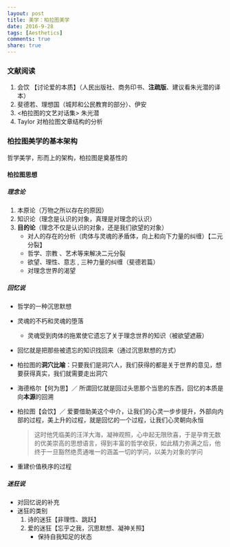 ```yaml
---
layout: post
title: 美学：柏拉图美学
date: 2016-9-28
tags: [Aesthetics]
comments: true
share: true
---
```



### 文献阅读

1. 会饮 【讨论爱的本质】（人民出版社、商务印书、**注疏版**、建议看朱光潜的译本）
2. 斐德若、理想国（城邦和公民教育的部分）、伊安
3. <柏拉图的文艺对话集>  朱光潜
4. Taylor 对柏拉图文章结构的分析



### 柏拉图美学的基本架构

哲学美学，形而上的架构，柏拉图是奠基性的

#### 柏拉图思想

##### 理念论

1. 本原论（万物之所以存在的原因）
2. 知识论（理念是认识的对象，真理是对理念的认识）
3. **目的论**（理念不仅是认识的对象，还是我们欲望的对象）
   - 对人的存在的分析（肉体与灵魂的矛盾体，向上和向下力量的纠缠）【二元分裂】
   - 哲学、宗教 、艺术等来解决二元分裂
   - 欲望、理性、意志 , 三种力量的纠缠（斐德若篇）
   - 对理念世界的渴望

##### 回忆说

- 哲学的一种沉思默想

- 灵魂的不朽和灵魂的堕落

  - 灵魂受到肉体的拖累使它遗忘了关于理念世界的知识（被欲望遮蔽）

- 回忆就是把那些被遗忘的知识找回来（通过沉思默想的方式）

- 柏拉图的**洞穴比喻**：只要我们是洞穴人，我们获得的都是关于世界的意见，想要获得真实，我们就需要走出洞穴

- 海德格尔【何为思】／ 所谓回忆就是回过头思那个当思的东西，回忆的本质是向**本源**的回溯

- 柏拉图【会饮】／ 爱要借助美这个中介，让我们的心灵一步步提升，外部向内部的过程，美上升的过程，就是回忆的一个过程，让我们心灵朝向永恒

  > 这时他凭临美的汪洋大海，凝神观照，心中起无限欣喜，于是孕育无数的优美崇高的思想语言，得到丰富的哲学收获，如此精力弥满之后，他终于一旦豁然绝贯通唯一的涵盖一切的学问，以美为对象的学问

- 重建价值秩序的过程

##### 迷狂说

- 对回忆说的补充
- 迷狂的类别
  1. 诗的迷狂【非理性、跳跃】
  2. 爱的迷狂【忘乎之我，沉思默想、凝神关照】
     - 保持自我知足的状态